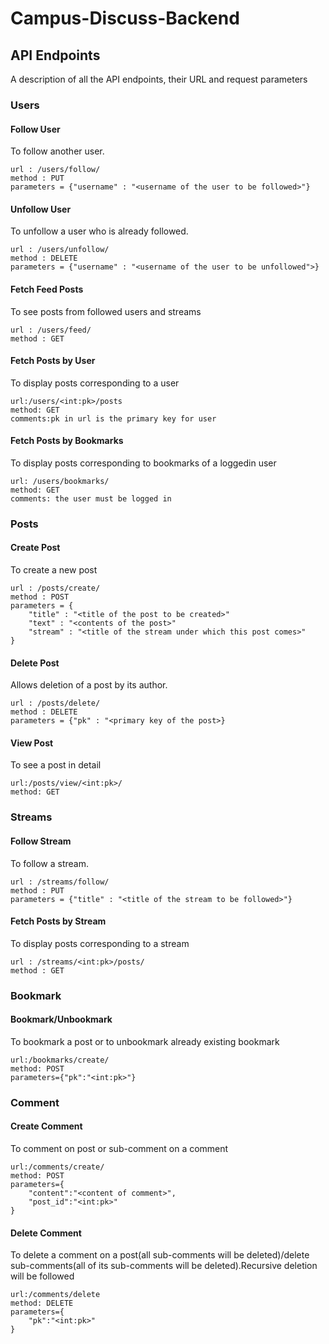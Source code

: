 # Campus-Discuss-Backend
## API Endpoints
A description of all the API endpoints, their URL and request parameters
### Users
#### Follow User
To follow another user.
```
url : /users/follow/
method : PUT
parameters = {"username" : "<username of the user to be followed>"}
```
#### Unfollow User
To unfollow a user who is already followed.
```
url : /users/unfollow/
method : DELETE
parameters = {"username" : "<username of the user to be unfollowed">}
```
#### Fetch Feed Posts
To see posts from followed users and streams
```
url : /users/feed/
method : GET
```

#### Fetch Posts by User
To display posts corresponding to a user
```
url:/users/<int:pk>/posts
method: GET
comments:pk in url is the primary key for user
```
#### Fetch Posts by Bookmarks
To display posts corresponding to bookmarks of a loggedin user
```
url: /users/bookmarks/
method: GET
comments: the user must be logged in 
```
### Posts
#### Create Post
To create a new post
```
url : /posts/create/
method : POST
parameters = {
    "title" : "<title of the post to be created>"
    "text" : "<contents of the post>"
    "stream" : "<title of the stream under which this post comes>"
}
```
#### Delete Post
Allows deletion of a post by its author.
```
url : /posts/delete/
method : DELETE
parameters = {"pk" : "<primary key of the post>}
```
#### View Post
To see a post in detail
```
url:/posts/view/<int:pk>/
method: GET
```
### Streams
#### Follow Stream
To follow a stream.
```
url : /streams/follow/
method : PUT
parameters = {"title" : "<title of the stream to be followed>"}
```
#### Fetch Posts by Stream
To display posts corresponding to a stream
```
url : /streams/<int:pk>/posts/
method : GET
```
### Bookmark
#### Bookmark/Unbookmark
To bookmark a post or to unbookmark already existing bookmark
```
url:/bookmarks/create/
method: POST
parameters={"pk":"<int:pk>"}
```
### Comment
#### Create Comment
To comment on post or sub-comment on a comment
```
url:/comments/create/
method: POST
parameters={
    "content":"<content of comment>",
    "post_id":"<int:pk>"
}
```
#### Delete Comment
To delete a comment on a post(all sub-comments will be deleted)/delete sub-comments(all of its sub-comments will be deleted).Recursive deletion will be followed
```
url:/comments/delete
method: DELETE
parameters={
    "pk":"<int:pk>"
}
```

